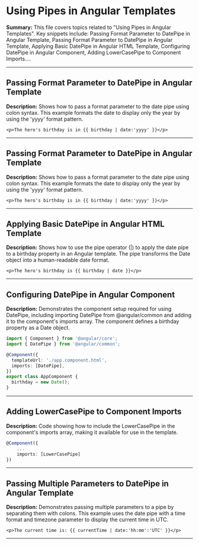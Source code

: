 # Using Pipes in Angular Templates

**Summary:** This file covers topics related to "Using Pipes in Angular Templates". Key snippets include: Passing Format Parameter to DatePipe in Angular Template, Passing Format Parameter to DatePipe in Angular Template, Applying Basic DatePipe in Angular HTML Template, Configuring DatePipe in Angular Component, Adding LowerCasePipe to Component Imports....

---

## Passing Format Parameter to DatePipe in Angular Template

**Description:** Shows how to pass a format parameter to the date pipe using colon syntax. This example formats the date to display only the year by using the 'yyyy' format pattern.

```angular-html
<p>The hero's birthday is in {{ birthday | date:'yyyy' }}</p>
```

---

## Passing Format Parameter to DatePipe in Angular Template

**Description:** Shows how to pass a format parameter to the date pipe using colon syntax. This example formats the date to display only the year by using the 'yyyy' format pattern.

```angular-html
<p>The hero's birthday is in {{ birthday | date:'yyyy' }}</p>
```

---

## Applying Basic DatePipe in Angular HTML Template

**Description:** Shows how to use the pipe operator (|) to apply the date pipe to a birthday property in an Angular template. The pipe transforms the Date object into a human-readable date format.

```angular-html
<p>The hero's birthday is {{ birthday | date }}</p>
```

---

## Configuring DatePipe in Angular Component

**Description:** Demonstrates the component setup required for using DatePipe, including importing DatePipe from @angular/common and adding it to the component's imports array. The component defines a birthday property as a Date object.

```typescript
import { Component } from '@angular/core';
import { DatePipe } from '@angular/common';

@Component({
  templateUrl: './app.component.html',
  imports: [DatePipe],
})
export class AppComponent {
  birthday = new Date();
}
```

---

## Adding LowerCasePipe to Component Imports

**Description:** Code showing how to include the LowerCasePipe in the component's imports array, making it available for use in the template.

```ts
@Component({
    ...
    imports: [LowerCasePipe]
})
```

---

## Passing Multiple Parameters to DatePipe in Angular Template

**Description:** Demonstrates passing multiple parameters to a pipe by separating them with colons. This example uses the date pipe with a time format and timezone parameter to display the current time in UTC.

```angular-html
<p>The current time is: {{ currentTime | date:'hh:mm':'UTC' }}</p>
```

---